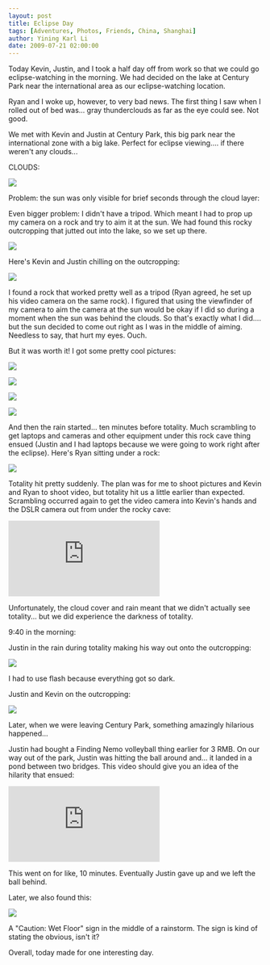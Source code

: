 ```yaml
---
layout: post
title: Eclipse Day
tags: [Adventures, Photos, Friends, China, Shanghai]
author: Yining Karl Li
date: 2009-07-21 02:00:00
---
```


Today Kevin, Justin, and I took a half day off from work so that we could go eclipse-watching in the morning. We had decided on the lake at Century Park near the international area as our eclipse-watching location.

Ryan and I woke up, however, to very bad news. The first thing I saw when I rolled out of bed was... gray thunderclouds as far as the eye could see. Not good.

We met with Kevin and Justin at Century Park, this big park near the international zone with a big lake. Perfect for eclipse viewing.... if there weren't any clouds...

CLOUDS:

[![]({{site.url}}/content/images/2009/Jul/DSC_0201.jpg)]({{site.url}}/content/images/2009/Jul/DSC_0201.jpg)

Problem: the sun was only visible for brief seconds through the cloud layer:

Even bigger problem: I didn't have a tripod. Which meant I had to prop up my camera on a rock and try to aim it at the sun. We had found this rocky outcropping that jutted out into the lake, so we set up there.

[![]({{site.url}}/content/images/2009/Jul/DSC_0212.jpg)]({{site.url}}/content/images/2009/Jul/DSC_0212.jpg)

Here's Kevin and Justin chilling on the outcropping:

[![]({{site.url}}/content/images/2009/Jul/DSC_0222.jpg)]({{site.url}}/content/images/2009/Jul/DSC_0222.jpg)

I found a rock that worked pretty well as a tripod (Ryan agreed, he set up his video camera on the same rock). I figured that using the viewfinder of my camera to aim the camera at the sun would be okay if I did so during a moment when the sun was behind the clouds. So that's exactly what I did.... but the sun decided to come out right as I was in the middle of aiming. Needless to say, that hurt my eyes. Ouch.

But it was worth it! I got some pretty cool pictures:

[![]({{site.url}}/content/images/2009/Jul/DSC_0206.jpg)]({{site.url}}/content/images/2009/Jul/DSC_0206.jpg)

[![]({{site.url}}/content/images/2009/Jul/DSC_0207.jpg)]({{site.url}}/content/images/2009/Jul/DSC_0207.jpg)

[![]({{site.url}}/content/images/2009/Jul/DSC_0209.jpg)]({{site.url}}/content/images/2009/Jul/DSC_0209.jpg)

[![]({{site.url}}/content/images/2009/Jul/DSC_0210.jpg)]({{site.url}}/content/images/2009/Jul/DSC_0210.jpg)

And then the rain started... ten minutes before totality. Much scrambling to get laptops and cameras and other equipment under this rock cave thing ensued (Justin and I had laptops because we were going to work right after the eclipse). Here's Ryan sitting under a rock:

[![]({{site.url}}/content/images/2009/Jul/DSC_0223.jpg)]({{site.url}}/content/images/2009/Jul/DSC_0223.jpg)

Totality hit pretty suddenly. The plan was for me to shoot pictures and Kevin and Ryan to shoot video, but totality hit us a little earlier than expected. Scrambling occurred again to get the video camera into Kevin's hands and the DSLR camera out from under the rocky cave:

<div class='embed-container'><iframe src='https://player.vimeo.com/video/6182782' frameborder='0'>Eclipse Day</iframe></div>

Unfortunately, the cloud cover and rain meant that we didn't actually see totality... but we did experience the darkness of totality.

9:40 in the morning:

Justin in the rain during totality making his way out onto the outcropping:

[![]({{site.url}}/content/images/2009/Jul/DSC_0218.jpg)]({{site.url}}/content/images/2009/Jul/DSC_0218.jpg)

I had to use flash because everything got so dark.

Justin and Kevin on the outcropping:

[![]({{site.url}}/content/images/2009/Jul/DSC_0220.jpg)]({{site.url}}/content/images/2009/Jul/DSC_0220.jpg)

Later, when we were leaving Century Park, something amazingly hilarious happened...

Justin had bought a Finding Nemo volleyball thing earlier for 3 RMB. On our way out of the park, Justin was hitting the ball around and... it landed in a pond between two bridges. This video should give you an idea of the hilarity that ensued:

<div class='embed-container'><iframe src='https://player.vimeo.com/video/6183038' frameborder='0'>Ball Retreival</iframe></div>

This went on for like, 10 minutes. Eventually Justin gave up and we left the ball behind.

Later, we also found this:

[![]({{site.url}}/content/images/2009/Jul/DSC_0226.jpg)]({{site.url}}/content/images/2009/Jul/DSC_0226.jpg)

A "Caution: Wet Floor" sign in the middle of a rainstorm. The sign is kind of stating the obvious, isn't it?

Overall, today made for one interesting day.
